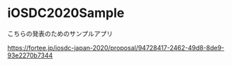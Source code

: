 # iOSDC2020Sample

こちらの発表のためのサンプルアプリ

https://fortee.jp/iosdc-japan-2020/proposal/94728417-2462-49d8-8de9-93e2270b7344
